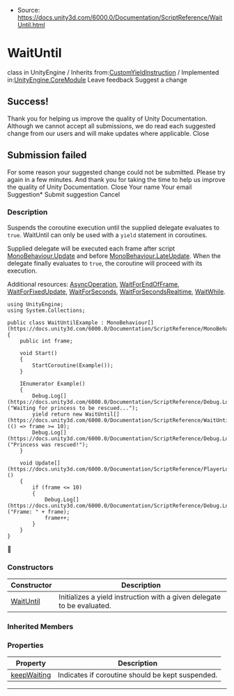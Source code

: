 * Source: https://docs.unity3d.com/6000.0/Documentation/ScriptReference/WaitUntil.html

# WaitUntil
class in UnityEngine
/
Inherits from:[CustomYieldInstruction](https://docs.unity3d.com/6000.0/Documentation/ScriptReference/CustomYieldInstruction.html)
/
Implemented in:[UnityEngine.CoreModule](https://docs.unity3d.com/6000.0/Documentation/ScriptReference/UnityEngine.CoreModule.html)
Leave feedback
Suggest a change
## Success!
Thank you for helping us improve the quality of Unity Documentation. Although we cannot accept all submissions, we do read each suggested change from our users and will make updates where applicable.
Close
## Submission failed
For some reason your suggested change could not be submitted. Please <a>try again</a> in a few minutes. And thank you for taking the time to help us improve the quality of Unity Documentation.
Close
Your name Your email Suggestion* Submit suggestion
Cancel
### Description
Suspends the coroutine execution until the supplied delegate evaluates to `true`.
WaitUntil can only be used with a `yield` statement in coroutines.  
  
Supplied delegate will be executed each frame after script [MonoBehaviour.Update](https://docs.unity3d.com/6000.0/Documentation/ScriptReference/MonoBehaviour.Update.html) and before [MonoBehaviour.LateUpdate](https://docs.unity3d.com/6000.0/Documentation/ScriptReference/MonoBehaviour.LateUpdate.html). When the delegate finally evaluates to `true`, the coroutine will proceed with its execution.  
  
Additional resources: [AsyncOperation](https://docs.unity3d.com/6000.0/Documentation/ScriptReference/AsyncOperation.html), [WaitForEndOfFrame](https://docs.unity3d.com/6000.0/Documentation/ScriptReference/WaitForEndOfFrame.html), [WaitForFixedUpdate](https://docs.unity3d.com/6000.0/Documentation/ScriptReference/WaitForFixedUpdate.html), [WaitForSeconds](https://docs.unity3d.com/6000.0/Documentation/ScriptReference/WaitForSeconds.html), [WaitForSecondsRealtime](https://docs.unity3d.com/6000.0/Documentation/ScriptReference/WaitForSecondsRealtime.html), [WaitWhile](https://docs.unity3d.com/6000.0/Documentation/ScriptReference/WaitWhile.html).
```
using UnityEngine;
using System.Collections;  
  
public class WaitUntilExample : MonoBehaviour[](https://docs.unity3d.com/6000.0/Documentation/ScriptReference/MonoBehaviour.html)
{
    public int frame;  
  
    void Start()
    {
        StartCoroutine(Example());
    }  
  
    IEnumerator Example()
    {
        Debug.Log[](https://docs.unity3d.com/6000.0/Documentation/ScriptReference/Debug.Log.html)("Waiting for princess to be rescued...");
        yield return new WaitUntil[](https://docs.unity3d.com/6000.0/Documentation/ScriptReference/WaitUntil.html)(() => frame >= 10);
        Debug.Log[](https://docs.unity3d.com/6000.0/Documentation/ScriptReference/Debug.Log.html)("Princess was rescued!");
    }  
  
    void Update[](https://docs.unity3d.com/6000.0/Documentation/ScriptReference/PlayerLoop.Update.html)()
    {
        if (frame <= 10)
        {
            Debug.Log[](https://docs.unity3d.com/6000.0/Documentation/ScriptReference/Debug.Log.html)("Frame: " + frame);
            frame++;
        }
    }
}

```

### Constructors
Constructor | Description  
---|---  
[WaitUntil](https://docs.unity3d.com/6000.0/Documentation/ScriptReference/WaitUntil-ctor.html) | Initializes a yield instruction with a given delegate to be evaluated.  
### Inherited Members
### Properties
Property | Description  
---|---  
[keepWaiting](https://docs.unity3d.com/6000.0/Documentation/ScriptReference/CustomYieldInstruction-keepWaiting.html) | Indicates if coroutine should be kept suspended.  
* * *
